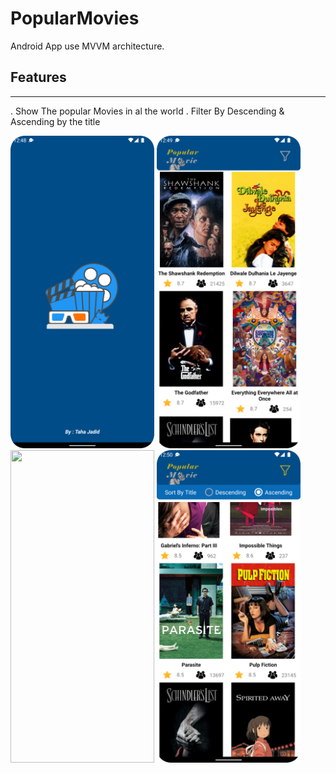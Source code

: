 # PopularMovies

Android App use MVVM architecture.

## Features
------
. Show The popular Movies in al the world
. Filter By Descending & Ascending by the title

<img src="https://github.com/tahajadid/PopularMovies/blob/main/Demo/screen1.png" width="230" height="500"/>
<img src="https://github.com/tahajadid/PopularMovies/blob/main/Demo/screen2.png" width="230" height="500"/>
<img src="https://github.com/tahajadid/PopularMovies/blob/main/Demo/screen3.png" width="230" height="500"/>
<img src="https://github.com/tahajadid/PopularMovies/blob/main/Demo/screen4.png" width="230" height="500"/>
